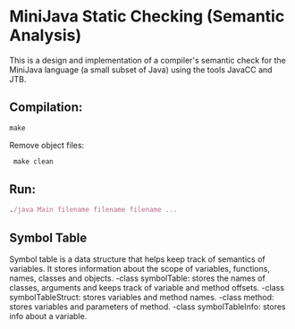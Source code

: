 # MiniJava Static Checking (Semantic Analysis)
This is a design and implementation of a compiler's semantic check for the MiniJava language (a small subset of Java) using the tools JavaCC and JTB.

 ##  Compilation: 
  ``` Ruby
  make
```
Remove object files: 
 ``` Ruby
  make clean
```
 ##  Run:
  ``` Ruby
./java Main filename filename filename ...
```
## Symbol Table
Symbol table is a data structure that helps keep track of semantics of variables. It stores information about the scope of variables, functions, names, classes and objects. 
-class symbolTable: stores the names of classes, arguments and keeps track of variable and method offsets.
-class symbolTableStruct: stores variables and method names.
-class method: stores variables and parameters of method.
-class symbolTableInfo: stores info about a variable.



